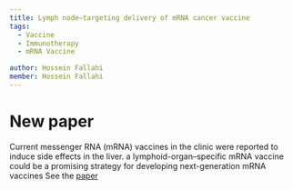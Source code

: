```yaml
---
title: Lymph node–targeting delivery of mRNA cancer vaccine
tags:
  - Vaccine
  - Immunotherapy
  - mRNA Vaccine

author: Hossein Fallahi
member: Hossein Fallahi
---
```


# New paper 
Current messenger RNA (mRNA) vaccines in the clinic were reported to induce side effects in the liver. a lymphoid-organ–specific mRNA vaccine could be a promising strategy for developing next-generation mRNA vaccines
See the [paper](https://www.pnas.org/doi/10.1073/pnas.2207841119)
